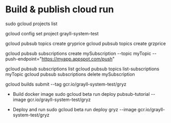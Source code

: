 # Build & publish cloud run

sudo gcloud projects list

gcloud config set project grayll-system-test

gcloud pubsub topics create gryprice
gcloud pubsub topics create grzprice

gcloud pubsub subscriptions create mySubscription --topic myTopic --push-endpoint="https://myapp.appspot.com/push"

   gcloud pubsub subscriptions list
   gcloud pubsub topics list-subscriptions myTopic
   gcloud pubsub subscriptions delete mySubscription

gcloud builds submit --tag gcr.io/grayll-system-test/gryz

- Build docker image
sudo gcloud beta run deploy pubsub-tutorial --image gcr.io/grayll-system-test/gryz

- Deploy and run
sudo gcloud beta run deploy gryz --image gcr.io/grayll-system-test/gryz